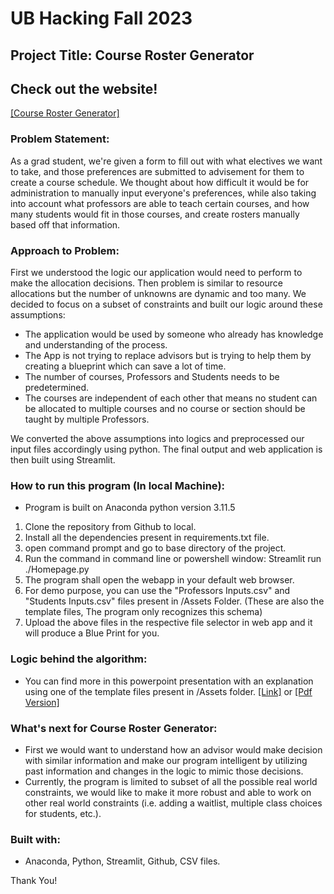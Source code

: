 # UB Hacking Fall 2023 
## Project Title: Course Roster Generator
## Check out the website!
<a href = "https://ubcourserostergenerator.streamlit.app/">[Course Roster Generator]</a>

### Problem Statement:
<p>As a grad student, we're given a form to fill out with what electives we want to take, and those preferences are submitted to advisement for them to create a course schedule. We thought about how difficult it would be for administration to manually input everyone's preferences, while also taking into account what professors are able to teach certain courses, and how many students would fit in those courses, and create rosters manually based off that information.</p>

### Approach to Problem:
First we understood the logic our application would need to perform to make the allocation decisions. Then problem is similar to resource allocations but the number of unknowns are dynamic and too many. We decided to focus on a subset of constraints and built our logic around these assumptions:
- The application would be used by someone who already has knowledge and understanding of the process.
- The App is not trying to replace advisors but is trying to help them by creating a blueprint which can save a lot of time.
- The number of courses, Professors and Students needs to be predetermined.
- The courses are independent of each other that means no student can be allocated to multiple courses and no course or section should be taught by multiple Professors. 

We converted the above assumptions into logics and preprocessed our input files accordingly using python. The final output and web application is then built using Streamlit.

### How to run this program (In local Machine):
- Program is built on Anaconda python version 3.11.5
1. Clone the repository from Github to local.
2. Install all the dependencies present in requirements.txt file.
3. open command prompt and go to base directory of the project.
4. Run the command in command line or powershell window: Streamlit run ./Homepage.py
5. The program shall open the webapp in your default web browser.
6. For demo purpose, you can use the "Professors Inputs.csv" and "Students Inputs.csv" files present in /Assets Folder. (These are also the template files, The program only recognizes this schema)
7. Upload the above files in the respective file selector in web app and it will produce a Blue Print for you.

### Logic behind the algorithm:
- You can find more in this powerpoint presentation with an explanation using one of the template files present in /Assets folder. <a href = "https://github.com/UBH-Fall2023/ubh-fall2023-Pi-Akash/blob/master/Presentations/Project%20Presentation.pptx">[Link]</a> or <a href = "https://github.com/UBH-Fall2023/ubh-fall2023-Pi-Akash/blob/master/Presentations/Project%20Presentation.pdf">[Pdf Version]</a>

### What's next for Course Roster Generator:
- First we would want to understand how an advisor would make decision with similar information and make our program intelligent by utilizing past information and changes in the logic to mimic those decisions.
- Currently, the program is limited to subset of all the possible real world constraints, we would like to make it more robust and able to work on other real world constraints (i.e. adding a waitlist, multiple class choices for students, etc.).

### Built with:
- Anaconda, Python, Streamlit, Github, CSV files.

Thank You!
